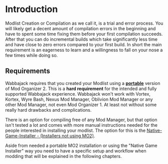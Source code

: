 # Introduction

Modlist Creation or Compilation as we call it, is a trial and error process. You will likely get a decent amount of compilation errors in the beginning and have to spent some time fixing them before your first compilation succeeds. After that you can do incremental builds which take significantly less time and have close to zero errors compared to your first build. In short the main requirement is an eagerness to learn and a willingness to fall on your nose a few times while doing so.

## Requirements

Wabbajack requires that you created your Modlist using a [**portable**](https://wiki.wabbajack.org/modlist_author_documentation/Compilation%20Issues%20FAQ.html#portable-instances) version of Mod Organizer 2. This is a **hard requirement** for the intended and fully supported Wabbajack experience. Wabbajack won't work with Vortex, Kortex, Wyre Bash, Nexus Mod Manager, Oblivion Mod Manager or any other Mod Manager, not even Mod Organizer 1. At least not without some really hard drawbacks and complications.

There is an option for compiling free of any Mod Manager, but that option isn't tested a lot and comes with more manual instructions needed for the people interested in installing your modlist. The option for this is the [Native-Game-Installer - (Installers not using MO2)](Native-Game-Installer%20-%20(Installers%20not%20using%20MO2).md).

Aside from needed a portable MO2 installation or using the "Native Game Installer" way you need to have a specific setup and workflow when modding that will be explained in the following chapters.
